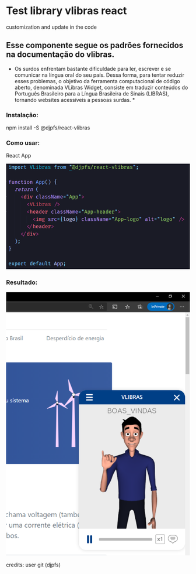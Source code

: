 # Test library vlibras react

customization and update in the code

## Esse componente segue os padrões fornecidos na documentação do vlibras.

* Os surdos enfrentam bastante dificuldade para ler, escrever e se comunicar na língua oral do seu país. Dessa forma, para tentar reduzir esses problemas, o objetivo da ferramenta computacional de código aberto, denominada VLibras Widget, consiste em traduzir conteúdos do Português Brasileiro para a Língua Brasileira de Sinais (LIBRAS), tornando websites acessíveis a pessoas surdas. *

### Instalação:
npm install -S @djpfs/react-vlibras


### Como usar:

React App

<img alt='imgtutorial' src='https://github.com/djpfs/react-vlibras/raw/main/public/assets/react.png'>

### Resultado:

<img alt='imgresutado' src='https://github.com/djpfs/react-vlibras/raw/main/public/assets/result2.png'>


credits: user git (djpfs)



